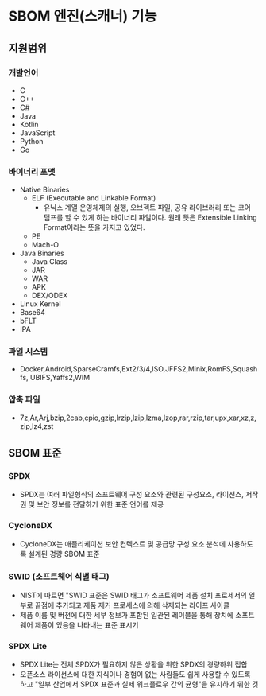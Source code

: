 # SBOM 엔진(스캐너) 기능

## 지원범위

### 개발언어

- C
- C++
- C#
- Java
- Kotlin
- JavaScript
- Python
- Go

### 바이너리 포맷
- Native Binaries
    - ELF (Executable and Linkable Format)
        - 유닉스 계열 운영체제의 실행, 오브젝트 파일, 공유 라이브러리 또는 코어 덤프를 할 수 있게 하는 바이너리 파일이다. 원래 뜻은 Extensible Linking Format이라는 뜻을 가지고 있었다.
    - PE
    - Mach-O
- Java Binaries
    - Java Class
    - JAR
    - WAR
    - APK
    - DEX/ODEX
- Linux Kernel
- Base64
- bFLT
- IPA

### 파일 시스템

- Docker,Android,SparseCramfs,Ext2/3/4,ISO,JFFS2,Minix,RomFS,Squashfs, UBIFS,Yaffs2,WIM

### 압축 파일

- 7z,Ar,Arj,bzip,2cab,cpio,gzip,lrzip,lzip,lzma,lzop,rar,rzip,tar,upx,xar,xz,z,zip,lz4,zst

## SBOM 표준

### SPDX

- SPDX는 여러 파일형식의 소프트웨어 구성 요소와 관련된 구성요소, 라이선스, 저작권 및 보안 정보를 전달하기 위한 표준 언어를 제공

### CycloneDX

- CycloneDX는 애플리케이션 보안 컨텍스트 및 공급망 구성 요소 분석에 사용하도록 설계된 경량 SBOM 표준

### SWID (소프트웨어 식별 태그)

- NIST에 따르면 "SWID 표준은 SWID 태그가 소프트웨어 제품 설치 프로세서의 일부로 끝점에 추가되고 제품 제거 프로세스에 의해 삭제되는 라이프 사이클
- 제품 이름 및 버전에 대한 세부 정보가 포함된 일관된 레이블을 통해 장치에 소프트웨어 제품이 있음을 나타내는 표준 표시기

### SPDX Lite

- SPDX Lite는 전체 SPDX가 필요하지 않은 상황을 위한 SPDX의 경량하위 집합
- 오픈소스 라이선스에 대한 지식이나 경험이 없는 사람들도 쉽게 사용할 수 있도록 하고 "일부 산업에서 SPDX 표준과 실제 워크플로우 간의 균형"을 유지하기 위한 것


